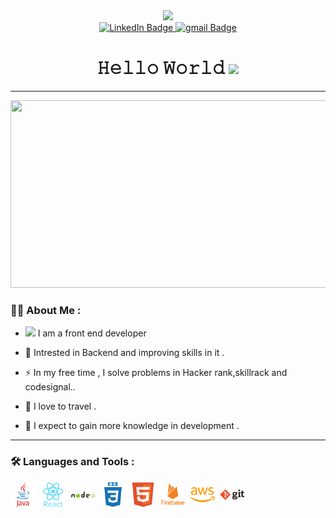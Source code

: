 <div id="header" align="center">
  <img src="https://media.giphy.com/media/M9gbBd9nbDrOTu1Mqx/giphy.gif" width="100"/>
</div>
<div id="badges" align='center'>
  <a href="your-linkedin-URL">
    <img src="https://img.shields.io/badge/LinkedIn-blue?style=for-the-badge&logo=linkedin&logoColor=white" alt="LinkedIn Badge"/>
  </a>
   <a href="your-linkedin-URL">
    <img src="https://img.shields.io/badge/Gmail-D14836?style=for-the-badge&logo=gmail&logoColor=white" alt="gmail Badge"/>
  </a>
  
  

<!-- <img src="https://komarev.com/ghpvc/?username=MohamedAliyarAR&style=flat-square&color=blue" alt=""/> -->
  
<h1>
  𝙷𝚎𝚕𝚕𝚘 𝚆𝚘𝚛𝚕𝚍 
  <img src="https://media.giphy.com/media/hvRJCLFzcasrR4ia7z/giphy.gif" width="30px"/>
</h1>
</div>
<hr>
<div align="center">
  <img src="https://media.giphy.com/media/dWesBcTLavkZuG35MI/giphy.gif" width="600" height="300"/>
</div>


### :technologist: About Me :
- <img src="https://media.giphy.com/media/WUlplcMpOCEmTGBtBW/giphy.gif" width="30">  I am a front end developer 

- :seedling: Intrested in Backend and improving skills in it .

- :zap: In my free time , I solve problems in Hacker rank,skillrack and codesignal.. 

- :blue_heart: I love to travel .
- 🔭 I expect to gain more knowledge in development .


- ---

### :hammer_and_wrench: Languages and Tools :
<div>
  <img src="https://github.com/devicons/devicon/blob/master/icons/java/java-original-wordmark.svg" title="Java" alt="Java" width="40" height="40"/>&nbsp;
  <img src="https://github.com/devicons/devicon/blob/master/icons/react/react-original-wordmark.svg" title="React" alt="React" width="40" height="40"/>&nbsp;
  <img src="https://github.com/devicons/devicon/blob/master/icons/nodejs/nodejs-original-wordmark.svg" title="NodeJS" alt="NodeJS" width="40" height="40"/>&nbsp;
    <img src="https://github.com/devicons/devicon/blob/master/icons/css3/css3-plain-wordmark.svg"  title="CSS3" alt="CSS" width="40" height="40"/>&nbsp;
  <img src="https://github.com/devicons/devicon/blob/master/icons/html5/html5-original.svg" title="HTML5" alt="HTML" width="40" height="40"/>&nbsp;
  <img src="https://github.com/devicons/devicon/blob/master/icons/firebase/firebase-plain-wordmark.svg" title="Firebase" alt="Firebase" width="40" height="40"/>&nbsp;
  <img src="https://github.com/devicons/devicon/blob/master/icons/amazonwebservices/amazonwebservices-plain-wordmark.svg" title="AWS" alt="AWS" width="40" height="40"/>&nbsp;
  <img src="https://github.com/devicons/devicon/blob/master/icons/git/git-original-wordmark.svg" title="Git" **alt="Git" width="40" height="40"/>

<!-- <p align="center"> 
  Visitors count<br>
  <img src="https://profile-counter.glitch.me/garimasingh128/count.svg" />
</p> -->

